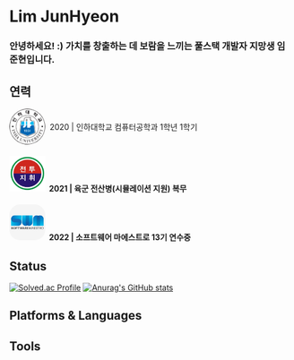 # Lim JunHyeon

### 안녕하세요! :) 가치를 창출하는 데 보람을 느끼는 풀스택 개발자 지망생 임준현입니다.


## 연력
<span style="
    display: flex;
    align-items: center;"><img src="./images/inha.png" width="64" height="64" style="border-radius:50%; vertical-align:middle" /> <span>&nbsp;&nbsp;2020 | 인하대학교 컴퓨터공학과 1학년 1학기 </span></span>
#### <img src="./images/bctp.png" width="64" height="64" />&nbsp;&nbsp;2021 | 육군 전산병(시뮬레이션 지원) 복무
#### <img src="./images/swm.jpeg" width="64" height="64" style="border-radius:30%" />&nbsp;&nbsp;2022 | 소프트웨어 마에스트로 13기 연수중

## Status
[![Solved.ac Profile](http://mazassumnida.wtf/api/v2/generate_badge?boj=wnsgus821)](https://solved.ac/wnsgus821/)
[![Anurag's GitHub stats](https://github-readme-stats.vercel.app/api?username=AimHigher77)](https://github.com/anuraghazra/github-readme-stats)



## Platforms & Languages


## Tools
<!---
AimHigher77/AimHigher77 is a ✨ special ✨ repository because its `README.md` (this file) appears on your GitHub profile.
You can click the Preview link to take a look at your changes.
--->
